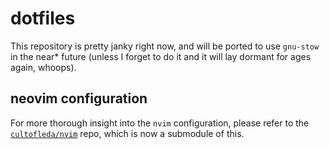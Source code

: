 # dotfiles

This repository is pretty janky right now, and will be ported to use `gnu-stow`
in the near* future (unless I forget to do it and it will lay dormant for ages
again, whoops).

## neovim configuration

For more thorough insight into the `nvim` configuration, please refer to the
[`cultofleda/nvim`](https://github.com/cultofleda/nvim/) repo, which is
now a submodule of this.
